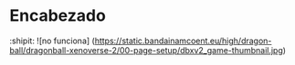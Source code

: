# Encabezado
:shipit:
![no funciona] (https://static.bandainamcoent.eu/high/dragon-ball/dragonball-xenoverse-2/00-page-setup/dbxv2_game-thumbnail.jpg)